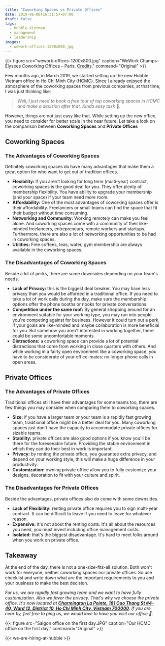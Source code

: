 ```yaml
---
title: "Coworking Spaces vs Private Offices"
date: 2019-06-06T16:31:57+07:00
draft: false
tags:
  - Hubble-Vietnam
  - management
  - leadership
images:
  - wework-offices-1200x800.jpg
---
```


{{< figure
src="wework-offices-1200x800.jpg"
caption="WeWork Champs-Élysées Coworking Offices – Paris. [Credits](https://officesnapshots.com/2018/08/06/wework-champs-elysees-coworking-offices-paris/)."
command="Original" >}}

Few months ago, in March 2019, we started setting up the new Hubble Vietnam office in Ho Chi Minh City (HCMC). Since I already enjoyed the atmosphere of the coworking spaces from previous companies, at that time, I was just thinking like:

> _Well, I just need to book a free tour of top coworking spaces in HCMC and make a decision after that. Kinda easy task_ :thinking:.

However, things are not just easy like that. While setting up the new office, you need to consider for better scale in the near future. Let take a look on the comparison between **Coworking Spaces** and **Private Offices**

## Coworking Spaces

### The Advantages of Coworking Spaces

Definitely coworking spaces do have many advantages that make them a great option for who want to get out of tradition offices.

* **Flexibility:** If you aren't looking for long term (multi-year) contract, coworking spaces is the good deal for you. They offer plenty of membership flexibility. You have ability to upgrade your membership (and your space) if your team need more room.
* **Affordability:** One of the most advantages of coworking spaces offer is their affordability. Freelancers or small teams can find the space that fit their budget without time consuming.
* **Networking and Community:** Working remotely can make you feel alone. And coworking spaces come with a community of their like-minded freelancers, entrepreneurs, remote workers and startups. Furthermore, there are also a lot of networking opportunities to be had in coworking spaces.
* **Utilities:** Free coffees, teas, water, gym membership are always available in the coworking spaces.

### The Disadvantages of Coworking Spaces

Beside a lot of perks, there are some downsides depending on your team's needs.

* **Lack of Privacy:** this is the biggest deal breaker. You may have less privacy than you would be afforded in a traditional office. If you need to take a lot of work calls during the day, make sure the membership options offer the phone booths or nooks for private conversations.
* **Competition under the same roof:** By general shopping around for an environment suitable for your working type, you may run into people you're competing against for business. However it could turn out a perk, if your goals are like-minded and maybe collaboration is more beneficial for you. But somehow you aren't interested in working together, there could be some uncomfortable moments.
* **Distractions:** a coworking space can provide a lot of potential distractions that come from working in close quarters with others. And while working in a fairly open environment like a coworking space, you have to be considerate of your office-mates: no longer phone calls in open areas.

## Private Offices

### The Advantages of Private Offices

Traditional offices still have their advantages for some teams too, there are few things you may consider when comparing them to coworking spaces.

* **Size:** if you have a larger team or your team is a rapidly fast growing team, traditional office might be a better deal for you. Many coworking spaces just don't have the capacity to accommodate private offices for sizable teams.
* **Stability:** private offices are also good options if you know you'll be there for the foreseeable future. Providing the stable environment in which they can do their best in work is important.
* **Privacy:** by renting the private office, you guarantee extra privacy, and depend on your working style, this will make a huge difference in your productivity.
* **Customization:** owning private office allow you to fully customize your designs, decoration to fit with your culture and spirit.

### The Disadvantages for Private Offices

Beside the advantages, private offices also do come with some downsides.

* **Lack of Flexibility:** renting private office requires you to sign multi-year contract. It can be difficult to leave if you need to leave for whatever reason.
* **Expensive:** It's not about the renting costs. It's all about the resources you need, you must invest including office management costs.
* **Isolated:** that's the biggest disadvantage. It's hard to meet folks around when you work on private office.

## Takeaway

At the end of the day, there is not a one-size-fits-all solution. Both won't work for everyone, neither coworking spaces nor private offices. So use checklist and write down what are the important requirements to you and your business to make the best decision.

_For us, we are rapidly fast growing team and we want to have fully customization. Also we favor the privacy. That's why we choose the private office. It's now located at **[Charmington La Pointe, 181 Cao Thang St #4-40, Ward 12, District 10, Ho Chi Minh City, Vietnam 700000](https://goo.gl/maps/JtmJdEhBibM2)**. If you are near by, feel free to ping us, we would love to have you visit our office :wave:._

{{< figure
src="Saigon office on the first day.JPG"
caption="Our HCMC office on the first day."
command="Original" >}}

{{< we-are-hiring-at-hubble >}}
